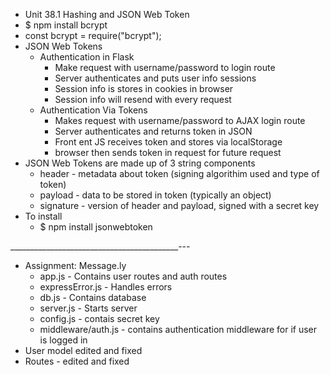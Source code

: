 - Unit 38.1 Hashing and JSON Web Token
- $ npm install bcrypt
- const bcrypt = require("bcrypt");
- JSON Web Tokens
    - Authentication in Flask
        - Make request with username/password to login route
        - Server authenticates and puts user info sessions
        - Session info is stores in cookies in browser
        - Session info will resend with every request
    - Authentication Via Tokens
        - Makes request with username/password to AJAX login route
        - Server authenticates and returns token in JSON
        - Front ent JS receives token and stores via localStorage
        - browser then sends token in request for future request
- JSON Web Tokens are made up of 3 string components
    - header - metadata about token (signing algorithim used and type of token)
    - payload - data to be stored in token (typically an object)
    - signature - version of header and payload, signed with a secret key
- To install
    - $ npm install jsonwebtoken

__________________________________________---
- Assignment: Message.ly
    - app.js - Contains user routes and auth routes
    - expressError.js - Handles errors
    - db.js - Contains database
    - server.js - Starts server
    - config.js - contais secret key
    - middleware/auth.js - contains authentication middleware for if user is logged in
- User model edited and fixed
- Routes - edited and fixed